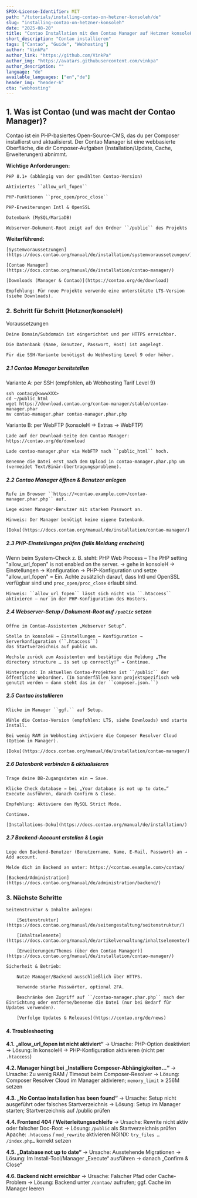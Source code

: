 ```yaml
---
SPDX-License-Identifier: MIT
path: "/tutorials/installing-contao-on-hetzner-konsoleh/de"
slug: "installing-contao-on-hetzner-konsoleh"
date: "2025-08-20"
title: "Contao Installation mit dem Contao Manager auf Hetzner konsoleH"
short_description: "Contao installieren"
tags: ["Cantao", "Guide", "Webhosting"]
author: "VinkPa"
author_link: "https://github.com/VinkPa"
author_img: "https://avatars.githubusercontent.com/vinkpa"
author_description: ""
language: "de"
available_languages: ["en","de"]
header_img: "header-6"
cta: "webhosting"
---
```


## 1. Was ist Contao (und was macht der Contao Manager)?

Contao ist ein PHP-basiertes Open-Source-CMS, das du per Composer installierst und aktualisierst.
Der Contao Manager ist eine webbasierte Oberfläche, die dir Composer-Aufgaben (Installation/Update, Cache, Erweiterungen) abnimmt.

**Wichtige Anforderungen:**

    PHP 8.1+ (abhängig von der gewählten Contao-Version)

    Aktiviertes ``allow_url_fopen``

    PHP-Funktionen ``proc_open/proc_close``

    PHP-Erweiterungen Intl & OpenSSL

    Datenbank (MySQL/MariaDB)

    Webserver-Dokument-Root zeigt auf den Ordner ``/public`` des Projekts

**Weiterführend:**

    [Systemvoraussetzungen](https://docs.contao.org/manual/de/installation/systemvoraussetzungen/)

    [Contao Manager](https://docs.contao.org/manual/de/installation/contao-manager/)

    [Downloads (Manager & Contao)](https://contao.org/de/download)

    Empfehlung: Für neue Projekte verwende eine unterstützte LTS-Version (siehe Downloads).

### 2. Schritt für Schritt (Hetzner/konsoleH)
Voraussetzungen

    Deine Domain/Subdomain ist eingerichtet und per HTTPS erreichbar.

    Die Datenbank (Name, Benutzer, Passwort, Host) ist angelegt.

    Für die SSH-Variante benötigst du Webhosting Level 9 oder höher.

##### 2.1 Contao Manager bereitstellen

Variante A: per SSH (empfohlen, ab Webhosting Tarif Level 9)
```
ssh contaoy@<wwwXXX>
cd ~/public_html
wget https://download.contao.org/contao-manager/stable/contao-manager.phar
mv contao-manager.phar contao-manager.phar.php
```
Variante B: per WebFTP (konsoleH → Extras → WebFTP)

    Lade auf der Download-Seite den Contao Manager: https://contao.org/de/download

    Lade contao-manager.phar via WebFTP nach ``public_html`` hoch.

    Benenne die Datei erst nach dem Upload in contao-manager.phar.php um (vermeidet Text/Binär-Übertragungsprobleme).

##### 2.2 Contao Manager öffnen & Benutzer anlegen

    Rufe im Browser ``https://<contao.example.com>/contao-manager.phar.php`` auf.

    Lege einen Manager-Benutzer mit starkem Passwort an.

    Hinweis: Der Manager benötigt keine eigene Datenbank.

    [Doku](https://docs.contao.org/manual/de/installation/contao-manager/)

##### 2.3 PHP-Einstellungen prüfen (falls Meldung erscheint)

Wenn beim System-Check z. B. steht:
PHP Web Process – The PHP setting "allow_url_fopen" is not enabled on the server.
→ gehe in konsoleH → Einstellungen → Konfiguration → PHP-Konfiguration und setze
"allow_url_fopen" = Ein. Achte zusätzlich darauf, dass Intl und OpenSSL verfügbar sind und ``proc_open/proc_close`` erlaubt sind.

    Hinweis: ``allow_url_fopen`` lässt sich nicht via ``.htaccess`` aktivieren – nur in der PHP-Konfiguration des Hosters.

##### 2.4 Webserver-Setup / Dokument-Root auf ``/public`` setzen

    Öffne im Contao-Assistenten „Webserver Setup“.

    Stelle in konsoleH → Einstellungen → Konfiguration → Serverkonfiguration (``.htaccess``)
    das Startverzeichnis auf public um.

    Wechsle zurück zum Assistenten und bestätige die Meldung „The directory structure … is set up correctly!“ → Continue.

    Hintergrund: In aktuellen Contao-Projekten ist ``/public`` der öffentliche Webordner. (In Sonderfällen kann projektspezifisch web genutzt werden – dann steht das in der ``composer.json.``)

##### 2.5 Contao installieren

    Klicke im Manager ``ggf.`` auf Setup.

    Wähle die Contao-Version (empfohlen: LTS, siehe Downloads) und starte Install.

    Bei wenig RAM im Webhosting aktiviere die Composer Resolver Cloud (Option im Manager).

    [Doku](https://docs.contao.org/manual/de/installation/contao-manager/)

##### 2.6 Datenbank verbinden & aktualisieren

    Trage deine DB-Zugangsdaten ein → Save.

    Klicke Check database → bei „Your database is not up to date…“
    Execute ausführen, danach Confirm & Close.

    Empfehlung: Aktiviere den MySQL Strict Mode.

    Continue.

    [Installations-Doku](https://docs.contao.org/manual/de/installation/)

##### 2.7 Backend-Account erstellen & Login

    Lege den Backend-Benutzer (Benutzername, Name, E-Mail, Passwort) an → Add account.

    Melde dich im Backend an unter: https://<contao.example.com>/contao/

    [Backend/Administration](https://docs.contao.org/manual/de/administration/backend/)

### 3. Nächste Schritte

    Seitenstruktur & Inhalte anlegen:

        [Seitenstruktur](https://docs.contao.org/manual/de/seitengestaltung/seitenstruktur/)

        [Inhaltselemente](https://docs.contao.org/manual/de/artikelverwaltung/inhaltselemente/)

    	[Erweiterungen/Themes (über den Contao Manager)](https://docs.contao.org/manual/de/installation/contao-manager/)

    Sicherheit & Betrieb:

        Nutze Manager/Backend ausschließlich über HTTPS.

        Verwende starke Passwörter, optional 2FA.

        Beschränke den Zugriff auf ``/contao-manager.phar.php`` nach der Einrichtung oder entferne/benenne die Datei (nur bei Bedarf für Updates verwenden).

        [Verfolge Updates & Releases](https://contao.org/de/news)

#### 4. Troubleshooting

**4.1. „allow_url_fopen ist nicht aktiviert“**
→ Ursache: PHP-Option deaktiviert
→ Lösung: In konsoleH → PHP-Konfiguration aktivieren (nicht per ``.htaccess``)

**4.2. Manager hängt bei „Installiere Composer-Abhängigkeiten…“**
→ Ursache: Zu wenig RAM / Timeout beim Composer-Resolver
→ Lösung: Composer Resolver Cloud im Manager aktivieren; ``memory_limit`` ≥ 256M setzen

**4.3. „No Contao installation has been found“**
→ Ursache: Setup nicht ausgeführt oder falsches Startverzeichnis
→ Lösung: Setup im Manager starten; Startverzeichnis auf /public prüfen

**4.4. Frontend 404 / Weiterleitungsschleife**
→ Ursache: Rewrite nicht aktiv oder falscher Doc-Root
→ Lösung:   ``/public`` als Startverzeichnis prüfen
            Apache: ``.htaccess`` / ``mod_rewrite`` aktivieren
            NGINX: ``try_files … /index.php…`` korrekt setzen

**4.5. „Database not up to date“**
→ Ursache: Ausstehende Migrationen
→ Lösung: Im Install-Tool/Manager „Execute“ ausführen → danach „Confirm & Close“

**4.6. Backend nicht erreichbar**
→ Ursache: Falscher Pfad oder Cache-Problem
→ Lösung: Backend unter ``/contao/`` aufrufen; ggf. Cache im Manager leeren